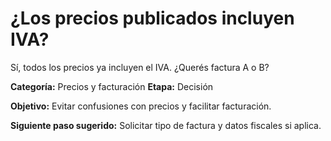# ¿Los precios publicados incluyen IVA?

Sí, todos los precios ya incluyen el IVA. ¿Querés factura A o B?

**Categoría:** Precios y facturación
**Etapa:** Decisión

**Objetivo:** Evitar confusiones con precios y facilitar facturación.

**Siguiente paso sugerido:** Solicitar tipo de factura y datos fiscales si aplica.
